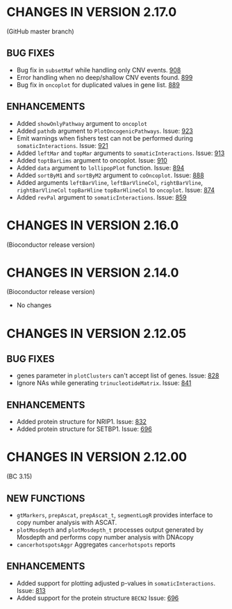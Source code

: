 # CHANGES IN VERSION 2.17.0
(GitHub master branch)

## BUG FIXES
- Bug fix in `subsetMaf` while handling only CNV events. [908](https://github.com/PoisonAlien/maftools/issues/908)
- Error handling when no deep/shallow CNV events found. [899](https://github.com/PoisonAlien/maftools/issues/899)
- Bug fix in `oncoplot` for duplicated values in gene list. [889](https://github.com/PoisonAlien/maftools/issues/889)

## ENHANCEMENTS
- Added `showOnlyPathway` argument to `oncoplot`
- Added `pathdb` argument to `PlotOncogenicPathways`. Issue: [923](https://github.com/PoisonAlien/maftools/issues/923)
- Emit warnings when fishers test can not be performed during `somaticInteractions`. Issue: [921](https://github.com/PoisonAlien/maftools/issues/921)
- Added `leftMar` and `topMar` arguments to `somaticInteractions`. Issue: [913](https://github.com/PoisonAlien/maftools/issues/913)
- Added `toptBarLims` argument to oncoplot. Issue: [910](https://github.com/PoisonAlien/maftools/issues/910)
- Added `data` argument to `lollipopPlot` function. Issue: [894](https://github.com/PoisonAlien/maftools/issues/894)
- Added `sortByM1` and `sortByM2` argument to `coOncoplot`. Issue: [888](https://github.com/PoisonAlien/maftools/issues/888)
- Added arguments `leftBarVline`, `leftBarVlineCol`, `rightBarVline`, `rightBarVlineCol` `topBarHline` `topBarHlineCol` to `oncoplot`. Issue: [874](https://github.com/PoisonAlien/maftools/issues/874)
- Added `revPal` argument to `somaticInteractions`. Issue: [859](https://github.com/PoisonAlien/maftools/issues/859)

# CHANGES IN VERSION 2.16.0
(Bioconductor release version)

# CHANGES IN VERSION 2.14.0
(Bioconductor release version)

- No changes

# CHANGES IN VERSION 2.12.05

## BUG FIXES
- genes parameter in `plotClusters` can't accept list of genes. Issue: [828](https://github.com/PoisonAlien/maftools/issues/828)
- Ignore NAs while generating `trinucleotideMatrix`. Issue: [841](https://github.com/PoisonAlien/maftools/issues/841)

## ENHANCEMENTS
- Added protein structure for NRIP1. Issue: [832](https://github.com/PoisonAlien/maftools/issues/832)
- Added protein structure for SETBP1. Issue: [696](https://github.com/PoisonAlien/maftools/issues/696)

# CHANGES IN VERSION 2.12.00
(BC 3.15)

## NEW FUNCTIONS
- `gtMarkers`, `prepAscat`, `prepAscat_t`, `segmentLogR` provides interface to copy number analysis with ASCAT. 
- `plotMosdepth` and `plotMosdepth_t` processes output generated by Mosdepth and performs copy number analysis with DNAcopy
- `cancerhotspotsAggr` Aggregates `cancerhotspots` reports

## ENHANCEMENTS
- Added support for plotting adjusted p-values in `somaticInteractions`. Issue: [813](https://github.com/PoisonAlien/maftools/issues/813)
- Added support for the protein structure `BECN2` Issue: [696](https://github.com/PoisonAlien/maftools/issues/696)

